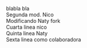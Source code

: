 blabla bla <br>
Segunda mod. Nico <br>
Modificando Naty fork <br>
Cuarta linea nico <br>
Quinta linea Naty <br>
Sexta linea como colaboradora
